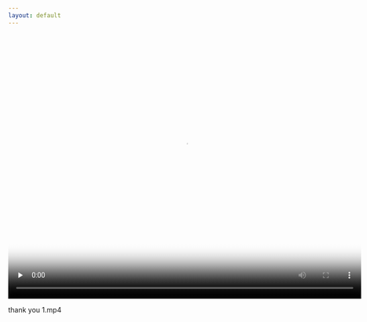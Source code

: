 ```yaml
---
layout: default
---
```


<div class="col s4"><video class="responsive-video" width="720" height="540" poster="https://lh3.googleusercontent.com/lr/AFBm1_YthbH7PyW335raa5NMnR9QndTZPdxRZIeyGR0w4irgHTrKbsgzSL6NWqvX18jRS7pTjgh1XVR8KwdCGtdGlgJGMhLUyQL_W-1RskydYUYXbC-a9_HM4nFPzhEp9azuw3jyWWTysSSlLLCF00DT33B8tZJm8123EX9nFN426zsogXfrOViToT0Jpg1kSPzEdsyVM088Jld1ThBBnsrABAjm6x2T2Jh5XZnB6oW9g5UF6SpoCCBC7bkJGVIZkiNz9f3qRFokEtg8b-2VILOsKCQ4mLn6v8pNgHwr3Ul8eb7P8M-bNN5nohStQqF76gwmsNp67_UW0eva8sLpLXN-cGRmpXoV7xGQ2iFpsl-vFzSAUIGk0qem1IqgjuX_f_0m0pubk-hCYkU37a25DMKcuPgHyRBkH_ZeKZKuZpjr3u8-j767E7vHjQaS4_fWbguOUEgq-OZQfkZ2Q8d3ELMvpjFlHUn9O07Jc_Gko14lD7MP02YqAKoJnV4L0s8n699R0SYYG6HctdvHNjz4MPZtG5I6rl4dnE5Hjdlq3NNqwYqvxGSPKFHB1KTdtSpLnZrecFYPXOb3JKxvRWxD6iAsbc9IL7NdgzAABuBRdejl13iqGBWTPO3R5EiK1krUKcg-5fP4eFADwZhfp-wynDG_TJv495rAxe846Iq-8kqjM0bU86OGeajj8uPVzzGpnAAzDpRYuBROUYIIuXn_xux6l1m8Ail2Cb0TOszOKOn2NLKrGtMLLDpiDL60wkQzYaUsctlWezfkWa7ARjvNKgplxQ" preload="none" controls='true' type="*" onclick="play();"><source src="https://lh3.googleusercontent.com/lr/AFBm1_YthbH7PyW335raa5NMnR9QndTZPdxRZIeyGR0w4irgHTrKbsgzSL6NWqvX18jRS7pTjgh1XVR8KwdCGtdGlgJGMhLUyQL_W-1RskydYUYXbC-a9_HM4nFPzhEp9azuw3jyWWTysSSlLLCF00DT33B8tZJm8123EX9nFN426zsogXfrOViToT0Jpg1kSPzEdsyVM088Jld1ThBBnsrABAjm6x2T2Jh5XZnB6oW9g5UF6SpoCCBC7bkJGVIZkiNz9f3qRFokEtg8b-2VILOsKCQ4mLn6v8pNgHwr3Ul8eb7P8M-bNN5nohStQqF76gwmsNp67_UW0eva8sLpLXN-cGRmpXoV7xGQ2iFpsl-vFzSAUIGk0qem1IqgjuX_f_0m0pubk-hCYkU37a25DMKcuPgHyRBkH_ZeKZKuZpjr3u8-j767E7vHjQaS4_fWbguOUEgq-OZQfkZ2Q8d3ELMvpjFlHUn9O07Jc_Gko14lD7MP02YqAKoJnV4L0s8n699R0SYYG6HctdvHNjz4MPZtG5I6rl4dnE5Hjdlq3NNqwYqvxGSPKFHB1KTdtSpLnZrecFYPXOb3JKxvRWxD6iAsbc9IL7NdgzAABuBRdejl13iqGBWTPO3R5EiK1krUKcg-5fP4eFADwZhfp-wynDG_TJv495rAxe846Iq-8kqjM0bU86OGeajj8uPVzzGpnAAzDpRYuBROUYIIuXn_xux6l1m8Ail2Cb0TOszOKOn2NLKrGtMLLDpiDL60wkQzYaUsctlWezfkWa7ARjvNKgplxQ=dv" ></video><p class="flow-text truncate" style="max-width:1024px;width:720px">thank you 1.mp4</p></div>
